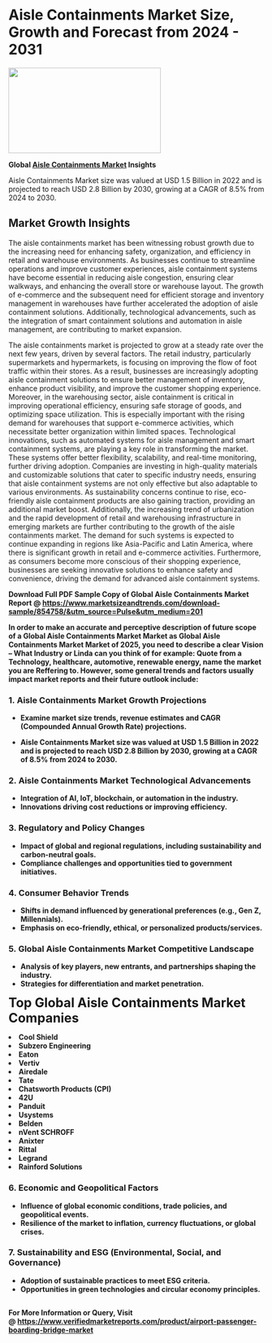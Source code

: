 <H1>Aisle Containments Market Size, Growth and Forecast from 2024 - 2031</H1><img class="aligncenter size-medium wp-image-584254" src="https://thirdeyenews.in/wp-content/uploads/2024/09/Global-Market-Research-300x168.jpeg" alt="" width="300" height="168" /><p><strong>Global&nbsp;<a href="https://www.marketsizeandtrends.com/download-sample/854758/&amp;utm_source=Pulse&amp;utm_medium=201">Aisle Containments Market</a> Insights</strong></p><p>Aisle Containments Market size was valued at USD 1.5 Billion in 2022 and is projected to reach USD 2.8 Billion by 2030, growing at a CAGR of 8.5% from 2024 to 2030.</p><p><h2>Market Growth Insights</h2> <p>The aisle containments market has been witnessing robust growth due to the increasing need for enhancing safety, organization, and efficiency in retail and warehouse environments. As businesses continue to streamline operations and improve customer experiences, aisle containment systems have become essential in reducing aisle congestion, ensuring clear walkways, and enhancing the overall store or warehouse layout. The growth of e-commerce and the subsequent need for efficient storage and inventory management in warehouses have further accelerated the adoption of aisle containment solutions. Additionally, technological advancements, such as the integration of smart containment solutions and automation in aisle management, are contributing to market expansion.</p> <p><strong></strong></p> <p>The aisle containments market is projected to grow at a steady rate over the next few years, driven by several factors. The retail industry, particularly supermarkets and hypermarkets, is focusing on improving the flow of foot traffic within their stores. As a result, businesses are increasingly adopting aisle containment solutions to ensure better management of inventory, enhance product visibility, and improve the customer shopping experience. Moreover, in the warehousing sector, aisle containment is critical in improving operational efficiency, ensuring safe storage of goods, and optimizing space utilization. This is especially important with the rising demand for warehouses that support e-commerce activities, which necessitate better organization within limited spaces. Technological innovations, such as automated systems for aisle management and smart containment systems, are playing a key role in transforming the market. These systems offer better flexibility, scalability, and real-time monitoring, further driving adoption. Companies are investing in high-quality materials and customizable solutions that cater to specific industry needs, ensuring that aisle containment systems are not only effective but also adaptable to various environments. As sustainability concerns continue to rise, eco-friendly aisle containment products are also gaining traction, providing an additional market boost. Additionally, the increasing trend of urbanization and the rapid development of retail and warehousing infrastructure in emerging markets are further contributing to the growth of the aisle containments market. The demand for such systems is expected to continue expanding in regions like Asia-Pacific and Latin America, where there is significant growth in retail and e-commerce activities. Furthermore, as consumers become more conscious of their shopping experience, businesses are seeking innovative solutions to enhance safety and convenience, driving the demand for advanced aisle containment systems. <p><strong></p><p><span class=""><strong>Download Full PDF Sample Copy of Global Aisle Containments Market Report</strong> @ <a href="https://www.marketsizeandtrends.com/download-sample/854758/&amp;utm_source=Pulse&amp;utm_medium=201" target="_blank">https://www.marketsizeandtrends.com/download-sample/854758/&amp;utm_source=Pulse&amp;utm_medium=201</a></span></p><p>In order to make an accurate and perceptive description of future scope of a Global&nbsp;Aisle Containments Market Market as Global&nbsp;Aisle Containments Market Market of 2025, you need to describe a clear Vision &ndash; What Industry or Linda can you think of for example: Quote from a Technology, healthcare, automotive, renewable energy, name the market you are Reffering to. However, some general trends and factors usually impact market reports and their future outlook include:</p><h3>1.&nbsp;<strong>Aisle Containments Market Growth Projections</strong></h3><ul><li>Examine market size trends, revenue estimates and CAGR (Compounded Annual Growth Rate) projections.</li><li><p>Aisle Containments Market size was valued at USD 1.5 Billion in 2022 and is projected to reach USD 2.8 Billion by 2030, growing at a CAGR of 8.5% from 2024 to 2030.</p></li></ul><h3>2.&nbsp;<strong>Aisle Containments Market Technological Advancements</strong></h3><ul><li>Integration of AI, IoT, blockchain, or automation in the industry.</li><li>Innovations driving cost reductions or improving efficiency.</li></ul><h3>3.&nbsp;<strong>Regulatory and Policy Changes</strong></h3><ul><li>Impact of global and regional regulations, including sustainability and carbon-neutral goals.</li><li>Compliance challenges and opportunities tied to government initiatives.</li></ul><h3>4.&nbsp;<strong>Consumer Behavior Trends</strong></h3><ul><li>Shifts in demand influenced by generational preferences (e.g., Gen Z, Millennials).</li><li>Emphasis on eco-friendly, ethical, or personalized products/services.</li></ul><h3>5.&nbsp;<strong>Global Aisle Containments Market Competitive Landscape</strong></h3><ul><li>Analysis of key players, new entrants, and partnerships shaping the industry.</li><li>Strategies for differentiation and market penetration.</li></ul><p data-pm-slice="1 1 []"><span style="color: inherit; font-family: inherit; font-size: 25px;">Top Global Aisle Containments Market Companies</span></p><div class="" data-test-id=""><p><li>Cool Shield</li><li> Subzero Engineering</li><li> Eaton</li><li> Vertiv</li><li> Airedale</li><li> Tate</li><li> Chatsworth Products (CPI)</li><li> 42U</li><li> Panduit</li><li> Usystems</li><li> Belden</li><li> nVent SCHROFF</li><li> Anixter</li><li> Rittal</li><li> Legrand</li><li> Rainford Solutions</li></p></div><h3>6.&nbsp;<strong>Economic and Geopolitical Factors</strong></h3><ul><li>Influence of global economic conditions, trade policies, and geopolitical events.</li><li>Resilience of the market to inflation, currency fluctuations, or global crises.</li></ul><h3>7.&nbsp;<strong>Sustainability and ESG (Environmental, Social, and Governance)</strong></h3><ul><li>Adoption of sustainable practices to meet ESG criteria.</li><li>Opportunities in green technologies and circular economy principles.</li></ul><h2><strong style="font-size: 14px;">For More Information or Query, Visit @&nbsp;</strong><a style="background-color: #ffffff; font-size: 14px;" href="https://www.marketsizeandtrends.com/report/aisle-containments-market/" target="_blank">https://www.verifiedmarketreports.com/product/airport-passenger-boarding-bridge-market</a></h2>